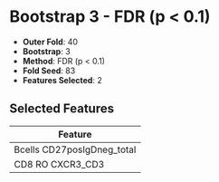 # Bootstrap 3 - FDR (p < 0.1)

- **Outer Fold**: 40
- **Bootstrap**: 3
- **Method**: FDR (p < 0.1)
- **Fold Seed**: 83
- **Features Selected**: 2

## Selected Features

| Feature |
|---------|
| Bcells CD27posIgDneg_total |
| CD8 RO CXCR3_CD3 |
